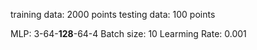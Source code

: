 training data: 2000 points 
testing data:  100  points

MLP: 3-64-**128**-64-4
Batch size: 10
Learming Rate: 0.001